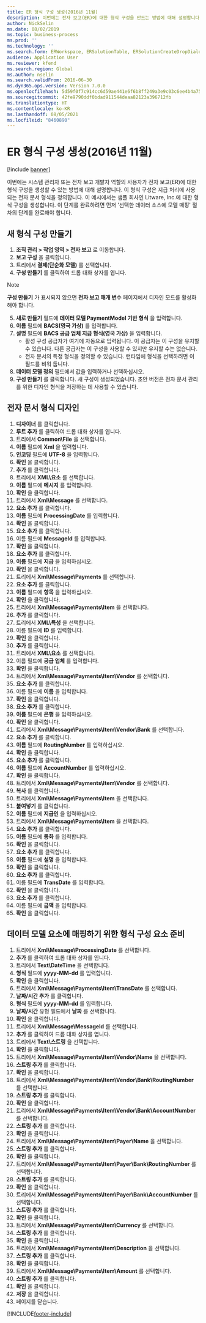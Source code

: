```yaml
---
title: ER 형식 구성 생성(2016년 11월)
description: 이번에는 전자 보고(ER)에 대한 형식 구성을 만드는 방법에 대해 설명합니다.
author: NickSelin
ms.date: 08/02/2019
ms.topic: business-process
ms.prod: ''
ms.technology: ''
ms.search.form: ERWorkspace, ERSolutionTable, ERSolutionCreateDropDialog, EROperationDesigner, ERComponentTypeDropDialog
audience: Application User
ms.reviewer: kfend
ms.search.region: Global
ms.author: nselin
ms.search.validFrom: 2016-06-30
ms.dyn365.ops.version: Version 7.0.0
ms.openlocfilehash: 5d59f0f7c914cc6d59ae441e6f6b8ff249a3e9c03c6ee4b4a75421d875f826a0
ms.sourcegitcommit: 42fe9790ddf0bdad911544deaa82123a396712fb
ms.translationtype: HT
ms.contentlocale: ko-KR
ms.lasthandoff: 08/05/2021
ms.locfileid: "8460890"
---
```

# <a name="er-create-a-format-configuration-november-2016"></a>ER 형식 구성 생성(2016년 11월)

[!include [banner](../../includes/banner.md)]

이번에는 시스템 관리자 또는 전자 보고 개발자 역할의 사용자가 전자 보고(ER)에 대한 형식 구성을 생성할 수 있는 방법에 대해 설명합니다. 이 형식 구성은 지급 처리에 사용되는 전자 문서 형식을 정의합니다. 이 예시에서는 샘플 회사인 Litware, Inc.에 대한 형식 구성을 생성합니다. 이 단계를 완료하려면 먼저 '선택한 데이터 소스에 모델 매핑' 절차의 단계를 완료해야 합니다.


## <a name="create-a-new-format-configuration"></a>새 형식 구성 만들기
1. **조직 관리 > 작업 영역 > 전자 보고** 로 이동합니다.
2. **보고 구성** 을 클릭합니다.
3. 트리에서 **결제(단순화 모델)** 를 선택합니다.
4. **구성 만들기** 를 클릭하여 드롭 대화 상자를 엽니다.

 > [!NOTE]
 > **구성 만들기** 가 표시되지 않으면 **전자 보고 매개 변수** 페이지에서 디자인 모드를 활성화해야 합니다. 
 
5. **새로 만들기** 필드에 **데이터 모델 PaymentModel 기반 형식** 을 입력합니다.
6. **이름** 필드에 **BACS(영국 가상)** 를 입력합니다.
7. **설명** 필드에 **BACS 공급 업체 지급 형식(영국 가상)** 을 입력합니다.
    * 활성 구성 공급자가 여기에 자동으로 입력됩니다. 이 공급자는 이 구성을 유지할 수 있습니다. 다른 공급자는 이 구성을 사용할 수 있지만 유지할 수는 없습니다.  
    * 전자 문서의 특정 형식을 정의할 수 있습니다. 런타임에 형식을 선택하려면 이 필드를 비워 둡니다.  
8. **데이터 모델 정의** 필드에서 값을 입력하거나 선택하십시오.
9. **구성 만들기** 를 클릭합니다. 새 구성이 생성되었습니다. 초안 버전은 전자 문서 관리를 위한 디자인 형식을 저장하는 데 사용할 수 있습니다.  

## <a name="design-the-format-of-an-electronic-document"></a>전자 문서 형식 디자인
1. **디자이너** 를 클릭합니다.
2. **루트 추가** 를 클릭하여 드롭 대화 상자를 엽니다.
3. 트리에서 **Common\File** 을 선택합니다.
4. **이름** 필드에 **Xml** 을 입력합니다.
5. **인코딩** 필드에 **UTF-8** 을 입력합니다.
6. **확인** 을 클릭합니다.
7. **추가** 를 클릭합니다.
8. 트리에서 **XML\요소** 를 선택합니다.
9. **이름** 필드에 **메시지** 를 입력합니다.
10. **확인** 을 클릭합니다.
11. 트리에서 **Xml\Message** 를 선택합니다.
12. **요소 추가** 를 클릭합니다.
13. **이름** 필드에 **ProcessingDate** 를 입력합니다.
14. **확인** 을 클릭합니다.
15. **요소 추가** 를 클릭합니다.
16. 이름 필드에 **MessageId** 를 입력합니다.
17. **확인** 을 클릭합니다.
18. **요소 추가** 를 클릭합니다.
19. **이름** 필드에 **지급** 을 입력하십시오.
20. **확인** 을 클릭합니다.
21. 트리에서 **Xml\Message\Payments** 를 선택합니다.
22. **요소 추가** 를 클릭합니다.
23. **이름** 필드에 **항목** 을 입력하십시오.
24. **확인** 을 클릭합니다.
25. 트리에서 **Xml\Message\Payments\Item** 을 선택합니다.
26. **추가** 를 클릭합니다.
27. 트리에서 **XML\특성** 을 선택합니다.
28. 이름 필드에 **ID** 를 입력합니다.
29. **확인** 을 클릭합니다.
30. **추가** 를 클릭합니다.
31. 트리에서 **XML\요소** 를 선택합니다.
32. 이름 필드에 **공급 업체** 를 입력합니다.
33. **확인** 을 클릭합니다.
34. 트리에서 **Xml\Message\Payments\Item\Vendor** 를 선택합니다.
35. **요소 추가** 를 클릭합니다.
36. 이름 필드에 **이름** 을 입력합니다.
37. **확인** 을 클릭합니다.
38. **요소 추가** 를 클릭합니다.
39. **이름** 필드에 **은행** 을 입력하십시오.
40. **확인** 을 클릭합니다.
41. 트리에서 **Xml\Message\Payments\Item\Vendor\Bank** 를 선택합니다.
42. **요소 추가** 를 클릭합니다.
43. **이름** 필드에 **RoutingNumber** 를 입력하십시오.
44. **확인** 을 클릭합니다.
45. **요소 추가** 를 클릭합니다.
46. **이름** 필드에 **AccountNumber** 를 입력하십시오.
47. **확인** 을 클릭합니다.
48. 트리에서 **Xml\Message\Payments\Item\Vendor** 를 선택합니다.
49. **복사** 를 클릭합니다.
50. 트리에서 **Xml\Message\Payments\Item** 을 선택합니다.
51. **붙여넣기** 를 클릭합니다.
52. **이름** 필드에 **지급인** 을 입력하십시오.
53. 트리에서 **Xml\Message\Payments\Item** 을 선택합니다.
54. **요소 추가** 를 클릭합니다.
55. **이름** 필드에 **통화** 를 입력합니다.
56. **확인** 을 클릭합니다.
57. **요소 추가** 를 클릭합니다.
58. **이름** 필드에 **설명** 을 입력합니다.
59. **확인** 을 클릭합니다.
60. **요소 추가** 를 클릭합니다.
61. 이름 필드에 **TransDate** 를 입력합니다.
62. **확인** 을 클릭합니다.
63. **요소 추가** 를 클릭합니다.
64. 이름 필드에 **금액** 을 입력합니다.
65. **확인** 을 클릭합니다.

## <a name="prepare-format-components-for-mapping-to-data-model-elements"></a>데이터 모델 요소에 매핑하기 위한 형식 구성 요소 준비
1. 트리에서 **Xml\Message\ProcessingDate** 를 선택합니다.
2. **추가** 를 클릭하여 드롭 대화 상자를 엽니다.
3. 트리에서 **Text\DateTime** 을 선택합니다.
4. **형식** 필드에 **yyyy-MM-dd** 를 입력합니다.
5. **확인** 을 클릭합니다.
6. 트리에서 **Xml\Message\Payments\Item\TransDate** 를 선택합니다.
7. **날짜/시간 추가** 를 클릭합니다.
8. **형식** 필드에 **yyyy-MM-dd** 를 입력합니다.
9. **날짜/시간** 유형 필드에서 **날짜** 를 선택합니다.
10. **확인** 을 클릭합니다.
11. 트리에서 **Xml\Message\MessageId** 를 선택합니다.
12. **추가** 를 클릭하여 드롭 대화 상자를 엽니다.
13. 트리에서 **Text\스트링** 을 선택합니다.
14. **확인** 을 클릭합니다.
15. 트리에서 **Xml\Message\Payments\Item\Vendor\Name** 을 선택합니다.
16. **스트링 추가** 를 클릭합니다.
17. **확인** 을 클릭합니다.
18. 트리에서 **Xml\Message\Payments\Item\Vendor\Bank\RoutingNumber** 를 선택합니다.
19. **스트링 추가** 를 클릭합니다.
20. **확인** 을 클릭합니다.
21. 트리에서 **Xml\Message\Payments\Item\Vendor\Bank\AccountNumber** 를 선택합니다.
22. **스트링 추가** 를 클릭합니다.
23. **확인** 을 클릭합니다.
24. 트리에서 **Xml\Message\Payments\Item\Payer\Name** 을 선택합니다.
25. **스트링 추가** 를 클릭합니다.
26. **확인** 을 클릭합니다.
27. 트리에서 **Xml\Message\Payments\Item\Payer\Bank\RoutingNumber** 를 선택합니다.
28. **스트링 추가** 를 클릭합니다.
29. **확인** 을 클릭합니다.
30. 트리에서 **Xml\Message\Payments\Item\Payer\Bank\AccountNumber** 를 선택합니다.
31. **스트링 추가** 를 클릭합니다.
32. **확인** 을 클릭합니다.
33. 트리에서 **Xml\Message\Payments\Item\Currency** 를 선택합니다.
34. **스트링 추가** 를 클릭합니다.
35. **확인** 을 클릭합니다.
36. 트리에서 **Xml\Message\Payments\Item\Description** 을 선택합니다.
37. **스트링 추가** 를 클릭합니다.
38. **확인** 을 클릭합니다.
39. 트리에서 **Xml\Message\Payments\Item\Amount** 를 선택합니다.
40. **스트링 추가** 를 클릭합니다.
41. **확인** 을 클릭합니다.
42. **저장** 을 클릭합니다.
43. 페이지를 닫습니다.



[!INCLUDE[footer-include](../../../../includes/footer-banner.md)]